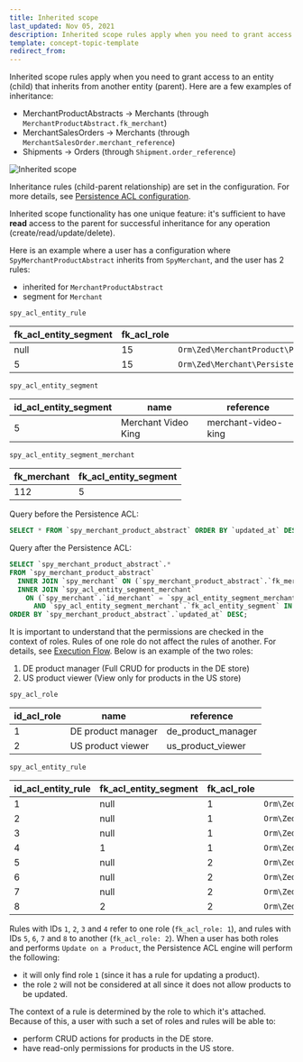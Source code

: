 ```yaml
---
title: Inherited scope
last_updated: Nov 05, 2021
description: Inherited scope rules apply when you need to grant access to an entity (child) that inherits from another entity (parent).
template: concept-topic-template
redirect_from:
---
```


Inherited scope rules apply when you need to grant access to an entity (child) that inherits from another entity (parent). Here are a few examples of inheritance:

- MerchantProductAbstracts → Merchants (through `MerchantProductAbstract.fk_merchant`)
- MerchantSalesOrders → Merchants (through `MerchantSalesOrder.merchant_reference`)
- Shipments → Orders (through `Shipment.order_reference`)

![Inherited scope](https://confluence-connect.gliffy.net/embed/image/e473a9ca-2eb7-481d-b0c4-72d2563ec466.png?utm_medium=live&utm_source=custom)

Inheritance rules (child-parent relationship) are set in the configuration. For more details, see [Persistence ACL configuration](/docs/pbc/all/merchant-management/{{page.version}}/marketplace/marketplace-merchant-portal-core-feature-overview/persistence-acl-configuration.html).

Inherited scope functionality has one unique feature: it's sufficient to have **read** access to the parent for successful inheritance for any operation (create/read/update/delete).

Here is an example where a user has a configuration where `SpyMerchantProductAbstract` inherits from `SpyMerchant`, and the user has 2 rules:

- inherited for `MerchantProductAbstract`
- segment for `Merchant`

`spy_acl_entity_rule`

| fk_acl_entity_segment | fk_acl_role | entity | permission_mask | scope |
|-----|-----|-----|-----|-----|
| null | 15 | `Orm\Zed\MerchantProduct\Persistence\SpyMerchantProductAbstract` | `AclEntityConstants::OPERATION_MASK_READ` | `AclEntityConstants::SCOPE_INHERITED` |
| 5 | 15 | `Orm\Zed\Merchant\Persistence\SpyMerchant` | 1 | 1 |

`spy_acl_entity_segment`

| id_acl_entity_segment | name | reference |
|-----|-----|-----|
| 5 | Merchant Video King | merchant-video-king |

`spy_acl_entity_segment_merchant`

| fk_merchant | fk_acl_entity_segment |
|-----|-----|
| 112 | 5 |

Query before the Persistence ACL:

```sql
SELECT * FROM `spy_merchant_product_abstract` ORDER BY `updated_at` DESC;
```

Query after the Persistence ACL:

```sql
SELECT `spy_merchant_product_abstract`.*
FROM `spy_merchant_product_abstract`
  INNER JOIN `spy_merchant` ON (`spy_merchant_product_abstract`.`fk_merchant` = `spy_merchant`.`id_merchant`)
  INNER JOIN `spy_acl_entity_segment_merchant`
    ON (`spy_merchant`.`id_merchant` = `spy_acl_entity_segment_merchant`.`fk_merchant`
      AND `spy_acl_entity_segment_merchant`.`fk_acl_entity_segment` IN (5))
ORDER BY `spy_merchant_product_abstract`.`updated_at` DESC;
```

It is important to understand that the permissions are checked in the context of roles. Rules of one role do not affect the rules of another. For details, see [Execution Flow](/docs/pbc/all/user-management/{{page.version}}/marketplace/persistence-acl-feature-overview/execution-flow.html). Below is an example of the two roles:

1. DE product manager (Full CRUD for products in the DE store)
2. US product viewer (View only for products in the US store)

`spy_acl_role`

| id_acl_role | name | reference |
|-----|-----|-----|
| 1 | DE product manager | de_product_manager |
| 2 | US product viewer | us_product_viewer  |

`spy_acl_entity_rule`

| id_acl_entity_rule | fk_acl_entity_segment | fk_acl_role | entity | permission_mask | scope |
|-----|-----|-----|-----|-----|-----|
| 1 | null | 1 | `Orm\Zed\Product\Persistence\SpyProduct` | 15 | 2 |
| 2 | null | 1 | `Orm\Zed\Product\Persistence\SpyProductAbstract` | 15 | 2 |
| 3 | null | 1 | `Orm\Zed\Product\Persistence\SpyProductAbstractStore` | 15 | 2 |
| 4 | 1 | 1 | `Orm\Zed\Store\Persistence\SpyStore` | 1  | 1 |
| 5 | null | 2 | `Orm\Zed\Product\Persistence\SpyProduct` | 1  | 2 |
| 6 | null | 2 | `Orm\Zed\Product\Persistence\SpyProductAbstract` | 1  | 2 |
| 7 | null | 2 | `Orm\Zed\Product\Persistence\SpyProductAbstractStore` | 1  | 2 |
| 8 | 2 | 2 | `Orm\Zed\Store\Persistence\SpyStore` | 1  | 1 |

Rules with IDs `1`, `2`, `3` and `4` refer to one role (`fk_acl_role: 1`), and rules with IDs `5`, `6`, `7` and `8` to another (`fk_acl_role: 2`). When a user has both roles and performs `Update on a Product`, the Persistence ACL engine will perform the following:
- it will only find role `1` (since it has a rule for updating a product).
- the role `2` will not be considered at all since it does not allow products to be updated.

The context of a rule is determined by the role to which it's attached. Because of this, a user with such a set of roles and rules will be able to:

- perform CRUD actions for products in the DE store.
- have read-only permissions for products in the US store.
